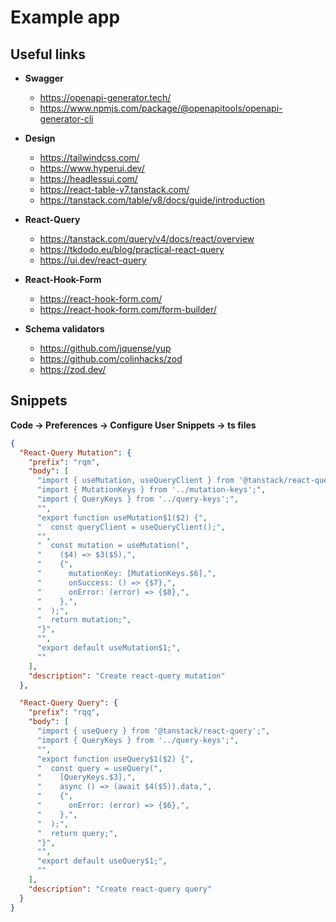 # Example app

## Useful links

- **Swagger**

  - https://openapi-generator.tech/
  - https://www.npmjs.com/package/@openapitools/openapi-generator-cli

- **Design**

  - https://tailwindcss.com/
  - https://www.hyperui.dev/
  - https://headlessui.com/
  - https://react-table-v7.tanstack.com/
  - https://tanstack.com/table/v8/docs/guide/introduction

- **React-Query**

  - https://tanstack.com/query/v4/docs/react/overview
  - https://tkdodo.eu/blog/practical-react-query
  - https://ui.dev/react-query

- **React-Hook-Form**

  - https://react-hook-form.com/
  - https://react-hook-form.com/form-builder/

- **Schema validators**
  - https://github.com/jquense/yup
  - https://github.com/colinhacks/zod
  - https://zod.dev/

## Snippets

**Code -> Preferences -> Configure User Snippets -> ts files**

```json
{
  "React-Query Mutation": {
    "prefix": "rqm",
    "body": [
      "import { useMutation, useQueryClient } from '@tanstack/react-query';",
      "import { MutationKeys } from '../mutation-keys';",
      "import { QueryKeys } from '../query-keys';",
      "",
      "export function useMutation$1($2) {",
      "  const queryClient = useQueryClient();",
      "",
      "  const mutation = useMutation(",
      "    ($4) => $3($5),",
      "    {",
      "      mutationKey: [MutationKeys.$6],",
      "      onSuccess: () => {$7},",
      "      onError: (error) => {$8},",
      "    },",
      "  );",
      "  return mutation;",
      "}",
      "",
      "export default useMutation$1;",
      ""
    ],
    "description": "Create react-query mutation"
  },

  "React-Query Query": {
    "prefix": "rqq",
    "body": [
      "import { useQuery } from '@tanstack/react-query';",
      "import { QueryKeys } from '../query-keys';",
      "",
      "export function useQuery$1($2) {",
      "  const query = useQuery(",
      "    [QueryKeys.$3],",
      "    async () => (await $4($5)).data,",
      "    {",
      "      onError: (error) => {$6},",
      "    },",
      "  );",
      "  return query;",
      "}",
      "",
      "export default useQuery$1;",
      ""
    ],
    "description": "Create react-query query"
  }
}
```
